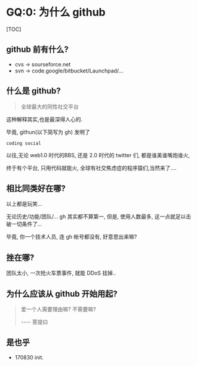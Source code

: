# GQ:0: 为什么 github

[TOC]


## github 前有什么?

- cvs -> sourseforce.net
- svn -> code.google/bitbucket/Launchpad/...


## 什么是 github?

> 全球最大的同性社交平台

这种解释其实,也是最深得人心的.

毕竟, githun(以下简写为 gh) 发明了

    coding social

以往,无论 web1.0 时代的BBS, 还是 2.0 时代的 twitter 们,
都是谁美谁嘴炮谁火,

终于有个平台, 只用代码就能火, 全球有社交焦虑症的程序猿们,当然来了....

## 相比同类好在哪?
以上都是玩笑...

无论历史/功能/团队/... gh 其实都不算第一,
但是, 使用人数最多, 这一点就足以击破一切条件了...

毕竟, 你一个技术人员, 连 gh 帐号都没有, 好意思出来嘛?


## 挫在哪?

团队太小, 一次抢火车票事件, 就能 DDoS 挂掉..


## 为什么应该从 github 开始用起?

> 爱一个人需要理由嘛? 不需要嘛?
> 
>    ---- 菩提曰



## 是也乎

- 170830 init.

